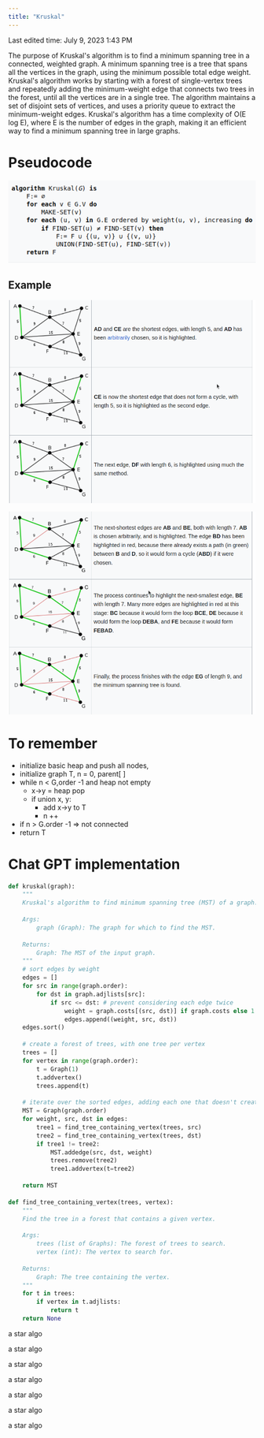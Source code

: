 ```yaml
---
title: "Kruskal"
---
```

Last edited time: July 9, 2023 1:43 PM

The purpose of Kruskal's algorithm is to find a minimum spanning tree in a connected, weighted graph. A minimum spanning tree is a tree that spans all the vertices in the graph, using the minimum possible total edge weight. Kruskal's algorithm works by starting with a forest of single-vertex trees and repeatedly adding the minimum-weight edge that connects two trees in the forest, until all the vertices are in a single tree. The algorithm maintains a set of disjoint sets of vertices, and uses a priority queue to extract the minimum-weight edges. Kruskal's algorithm has a time complexity of O(E log E), where E is the number of edges in the graph, making it an efficient way to find a minimum spanning tree in large graphs.

# Pseudocode

![Untitled](Kruskal/Untitled.png)

## Example

![Untitled](Kruskal/Untitled%201.png)

![Untitled](Kruskal/Untitled%202.png)

# To remember

- initialize basic heap and push all nodes,
- initialize graph T, n = 0, parent[ ]
- while n < G,order -1 and heap not empty
    - x→y = heap pop
    - if union x, y:
        - add x→y to T
        - n ++
- if n > G.order -1 ⇒ not connected
- return T

# Chat GPT implementation

```python
def kruskal(graph):
    """
    Kruskal's algorithm to find minimum spanning tree (MST) of a graph.

    Args:
        graph (Graph): The graph for which to find the MST.

    Returns:
        Graph: The MST of the input graph.
    """
    # sort edges by weight
    edges = []
    for src in range(graph.order):
        for dst in graph.adjlists[src]:
            if src <= dst: # prevent considering each edge twice
                weight = graph.costs[(src, dst)] if graph.costs else 1
                edges.append((weight, src, dst))
    edges.sort()

    # create a forest of trees, with one tree per vertex
    trees = []
    for vertex in range(graph.order):
        t = Graph(1)
        t.addvertex()
        trees.append(t)

    # iterate over the sorted edges, adding each one that doesn't create a cycle
    MST = Graph(graph.order)
    for weight, src, dst in edges:
        tree1 = find_tree_containing_vertex(trees, src)
        tree2 = find_tree_containing_vertex(trees, dst)
        if tree1 != tree2:
            MST.addedge(src, dst, weight)
            trees.remove(tree2)
            tree1.addvertex(t=tree2)

    return MST

def find_tree_containing_vertex(trees, vertex):
    """
    Find the tree in a forest that contains a given vertex.

    Args:
        trees (list of Graphs): The forest of trees to search.
        vertex (int): The vertex to search for.

    Returns:
        Graph: The tree containing the vertex.
    """
    for t in trees:
        if vertex in t.adjlists:
            return t
    return None
```

a star algo

a star algo

a star algo

a star algo

a star algo

a star algo

a star algo
